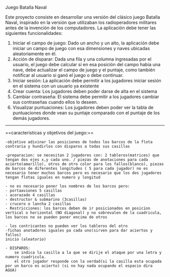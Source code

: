 Juego Batalla Naval

Este proyecto consiste en desarrollar una versión del clásico juego Batalla Naval, inspirado en la
versión que utilizaban los radioperadores militares antes de la invención de los computadores.
La aplicación debe tener las siguientes funcionalidades:
1. Iniciar el campo de juego: Dado un ancho y un alto, la aplicación debe iniciar un campo de
juego con esa dimensiones y naves ubicadas aleatoriamente en él.
2. Acción de disparar: Dada una fila y una columna ingresadas por el usuario, el juego debe
calcular si en esa posición del campo había una nave, debe actualizar el campo de juego y
el puntaje, como también notificar al usuario si ganó el juego o debe continuar.
3. Iniciar sesión: La aplicación debe permitir a los jugadores iniciar sesión en el sistema con
un usuario ya existente
4. Crear cuenta: Los jugadores deben poder darse de alta en el sistema
5. Cambiar contraseña: El sistema debe permitir a los jugadores cambiar sus contraseñas
cuando ellos lo deseen.
6. Visualizar puntuaciones: Los jugadores deben poder ver la tabla de puntuaciones donde
vean su puntaje comparado con el puntaje de los demás jugadores.

---------------------

==caracteristicas y objetivos del juego:==

	-objetivo adivinar las posiciones de todos los barcos de la flota contraria y hundirlos con disparos a todas sus casillas
	
	-preparacion: se necesitan 2 jugadores con: 2 tableros(matrices) que tengan dos ejes x,y cada uno. / piezas de anotaciones para cada acierto(amarillo), otros de otro color para los fallos(blanco), piezas de barcos de diferentes longitudes ( 5 para cada jugador) no es necesario tener muchos barcos pero es necesario que los dos jugadores tengan flotas iguales en numero y longitud
	
	- no es necesario poner los nombres de los barcos pero:
	- portaaviones 5 casillas
	- acorazado 4 casillas
	- destructor & submarino (3casillas)
	- crucero o lancha 2 casillas
	- Restricciones: los barcos deben de ir posicionados en posicion vertical o horizontal (NO diagonal) y no sobrevalen de la cuadricula, los barcos no se pueden poner encima de otros

	- los contricantes no pueden ver los tableros del otro
	-fichas anotadores iguales pa cada uno(sirven para dar aciertos y fallos) 
	inicio (aleatorio)
	
	- DISPAROS:
		se indica la casilla a la que se dirije el ataque por una letra y numero cuadricula.
		el otro jugador responde con la verdad(si la casilla esta ocupada por un barco es acierto) (si no hay nada ocupando el espacio dira AGUA)

	